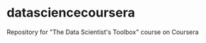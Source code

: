 datasciencecoursera
===================

Repository for "The Data Scientist's Toolbox" course on Coursera
